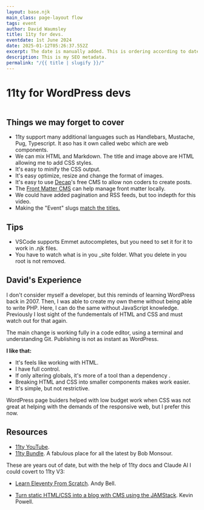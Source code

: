 ```yaml
---
layout: base.njk
main_class: page-layout flow
tags: event
author: David Waumsley
title: 11ty for devs.
eventdate: 1st June 2024
date: 2025-01-12T05:26:37.552Z
excerpt: The date is manually added. This is ordering according to date created.
description: This is my SEO metadata.
permalink: "/{{ title | slugify }}/"
---
```


<h1 class=" popout sidelines" >11ty for WordPress devs</h1>

<img class=" popout" src="https://picsum.photos/id/1/1920/500" alt="">
 

## Things we may forget to cover

- 11ty support many additional languages such as Handlebars, Mustache, Pug, Typescript. It aso has it own called webc which are web components.
- We can mix HTML and Markdown. The title and image above are HTML allowing me to add CSS styles.
- It's easy to minify the CSS output.
- It's easy optimize, resize and change the format of images.
- It's easy to use [Decap](https://decapcms.org/)'s free CMS to allow non coders to create posts.
- The [Front Matter CMS](https://frontmatter.codes/) can help manage front matter locally.
- We could have added pagination and RSS feeds, but too indepth for this video.
- Making the "Event" slugs [match the titles.](https://www.11ty.dev/docs/filters/slugify/) 

## Tips

 - VSCode supports Emmet autocompletes, but you need to set it for it to work in .njk files.
 - You have to watch what is in you _site folder. What you delete in you root is not removed.



## David's Experience

I don't consider myself a developer, but this reminds of learning WordPress back in 2007. Then, I was able to create my own theme without being able to write PHP. Here, I can do the same without JavaScript knowledge. Previously I lost sight of the fundementals of HTML and CSS and must watch out for that again.

The main change is working fully in a code editor, using a terminal and understanding Git. Publishing is not as instant as WordPress.

**I like that:**

 - It's feels like working with HTML.
 - I have full control.
 - If only altering globals, it's more of a tool than a dependency .
 - Breaking HTML and CSS into smaller components makes work easier.
 - It's simple, but not restrictive.

 WordPress page buiders helped with low budget work when CSS was not great at helping with the demands of the responsive web, but I prefer this now.

 ## Resources

 - [11ty YouTube](https://www.youtube.com/@EleventyVideo/videos).
- [11ty Bundle](https://11tybundle.dev/). A fabulous place for all the latest by Bob Monsour.

These are years out of date, but with the help of 11ty docs and Claude AI I could covert to 11ty V3:

- [Learn Eleventy From Scratch](https://learneleventyfromscratch.com/). Andy Bell.

- [Turn static HTML/CSS into a blog with CMS using the JAMStack](https://www.youtube.com/watch?v=4wD00RT6d-g). Kevin Powell.